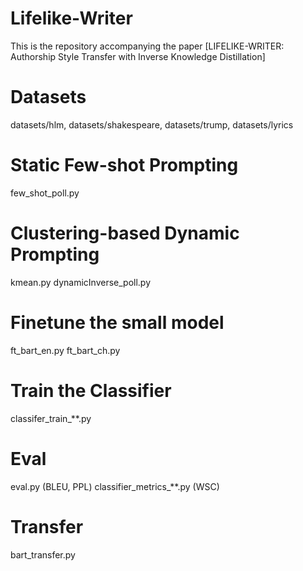 # Lifelike-Writer
This is the repository accompanying the paper [LIFELIKE-WRITER: Authorship Style Transfer with Inverse Knowledge Distillation]
# Datasets
datasets/hlm, datasets/shakespeare, datasets/trump, datasets/lyrics
# Static Few-shot Prompting
few_shot_poll.py
# Clustering-based Dynamic Prompting
kmean.py
dynamicInverse_poll.py
# Finetune the small model
ft_bart_en.py
ft_bart_ch.py
# Train the Classifier
classifer_train_**.py
# Eval
eval.py (BLEU, PPL)
classifier_metrics_**.py (WSC)
# Transfer
bart_transfer.py
